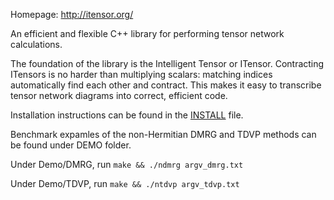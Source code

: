 Homepage: http://itensor.org/

An efficient and flexible C++ library for performing tensor network calculations.

The foundation of the library is the Intelligent Tensor or ITensor.
Contracting ITensors is no harder than multiplying scalars: matching indices
automatically find each other and contract. This makes it easy to transcribe
tensor network diagrams into correct, efficient code.

Installation instructions can be found in the [INSTALL](INSTALL.md) file.

Benchmark expamles of the non-Hermitian DMRG and TDVP methods can be found under DEMO folder.

Under Demo/DMRG, run `make && ./ndmrg argv_dmrg.txt`

Under Demo/TDVP, run `make && ./ntdvp argv_tdvp.txt`
